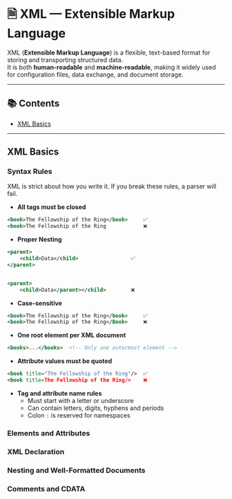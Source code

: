 # 🗎 XML — Extensible Markup Language

XML (**Extensible Markup Language**) is a flexible, text-based format for storing and transporting structured data.  
It is both **human-readable** and **machine-readable**, making it widely used for configuration files, data exchange, and document storage.

---

## 📚 Contents

- [XML Basics](#xml-basics)

---

## XML Basics

### Syntax Rules

XML is strict about how you write it. If you break these rules, a parser will fail.

- **All tags must be closed**

```xml
<book>The Fellowship of the Ring</book>     ✅
<book>The Fellowship of the Ring            ❌

```

- **Proper Nesting**

```xml
<parent>
    <child>Data</child>                 ✅
</parent>


<parent>
    <child>Data</parent></child>        ❌

```

- **Case-sensitive**

```xml
<book>The Fellowship of the Ring</book>     ✅
<book>The Fellowship of the Ring</Book>     ❌
```

- **One root element per XML document**

```xml
<books>...</books>  <!-- Only one outermost element -->

```

- **Attribute values must be quoted**

```xml
<book title="The Fellowship of the Ring"/>  ✅
<book title=The Fellowship of the Ring/>    ❌

```

- **Tag and attribute name rules**
  - Must start with a letter or underscore
  - Can contain letters, digits, hyphens and periods
  - Colon `:` is reserved for namespaces

### Elements and Attributes

### XML Declaration

### Nesting and Well-Formatted Documents

### Comments and CDATA
